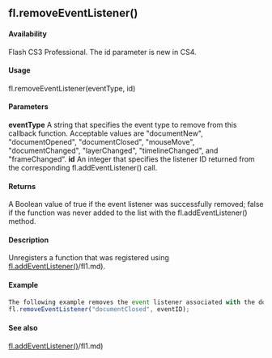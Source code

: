 ## fl.removeEventListener()

#### Availability

Flash CS3 Professional. The id parameter is new in CS4.

#### Usage

fl.removeEventListener(eventType, id)

#### Parameters

**eventType** A string that specifies the event type to remove from this callback function. Acceptable values are "documentNew", "documentOpened", "documentClosed", "mouseMove", "documentChanged", "layerChanged", "timelineChanged", and "frameChanged".
**id** An integer that specifies the listener ID returned from the corresponding fl.addEventListener() call.

#### Returns

A Boolean value of true if the event listener was successfully removed; false if the function was never added to the list with the fl.addEventListener() method.

#### Description

Unregisters a function that was registered using [fl.addEventListener()](../flash_object_(fl)/fl1.md)/fl1.md).

#### Example

```javascript
The following example removes the event listener associated with the documentClosed event:
fl.removeEventListener("documentClosed", eventID);

```
#### See also

[fl.addEventListener()](../flash_object_(fl)/fl1.md)/fl1.md)

